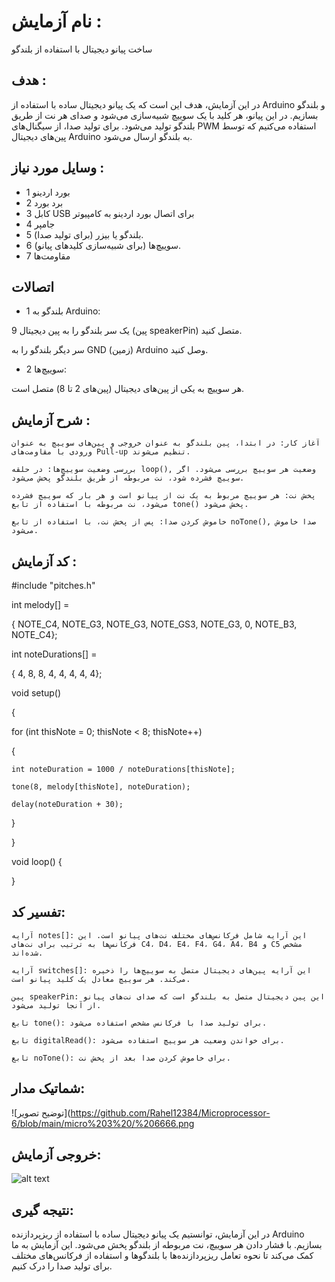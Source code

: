 
# نام آزمایش :
ساخت پیانو دیجیتال با استفاده از بلندگو

## هدف :
در این آزمایش، هدف این است که یک پیانو دیجیتال ساده با استفاده از Arduino و بلندگو بسازیم. در این پیانو، هر کلید با یک سوییچ شبیه‌سازی می‌شود و صدای هر نت از طریق بلندگو تولید می‌شود. برای تولید صدا، از سیگنال‌های PWM استفاده می‌کنیم که توسط پین‌های دیجیتال Arduino به بلندگو ارسال می‌شود.

## وسایل مورد نیاز :
* 1 بورد اردینو
* 2 برد بورد
* 3 کابل  USB  برای اتصال بورد اردینو به کامپیوتر
* 4 جامپر
* 5 بلندگو یا بیزر (برای تولید صدا).
* 6 سوییچ‌ها (برای شبیه‌سازی کلیدهای پیانو).
* 7 مقاومت‌ها

## اتصالات 

  * 1 بلندگو به Arduino:

یک سر بلندگو را به پین دیجیتال 9 (پین speakerPin) متصل کنید.

سر دیگر بلندگو را به GND (زمین) Arduino وصل کنید.

  * 2 سوییچ‌ها:

هر سوییچ به یکی از پین‌های دیجیتال (پین‌های 2 تا 8) متصل است.



  ## شرح آزمایش :

    آغاز کار: در ابتدا، پین بلندگو به عنوان خروجی و پین‌های سوییچ به عنوان ورودی با مقاومت‌های Pull-up تنظیم می‌شوند.

    بررسی وضعیت سوییچ‌ها: در حلقه loop(), وضعیت هر سوییچ بررسی می‌شود. اگر سوییچ فشرده شود، نت مربوطه از طریق بلندگو پخش می‌شود.

    پخش نت: هر سوییچ مربوط به یک نت از پیانو است و هر بار که سوییچ فشرده می‌شود، نت مربوطه با استفاده از تابع tone() پخش می‌شود.

    خاموش کردن صدا: پس از پخش نت، با استفاده از تابع noTone(), صدا خاموش می‌شود.

  

  ## کد آزمایش :
  #include "pitches.h"

int melody[] =

{  NOTE_C4, NOTE_G3, NOTE_G3, NOTE_GS3, NOTE_G3, 0, NOTE_B3, NOTE_C4};


int noteDurations[] =

{  4, 8, 8, 4, 4, 4, 4, 4};


void setup()

{

  for (int thisNote = 0; thisNote < 8; thisNote++)
  
  {
  
    int noteDuration = 1000 / noteDurations[thisNote];
    
    tone(8, melody[thisNote], noteDuration);
    
    delay(noteDuration + 30);
  
  }
  
}


void loop() {

}  

   ## تفسیر کد:

    آرایه notes[]: این آرایه شامل فرکانس‌های مختلف نت‌های پیانو است. این فرکانس‌ها به ترتیب برای نت‌های C4، D4، E4، F4، G4، A4، B4 و C5 مشخص شده‌اند.

    آرایه switches[]: این آرایه پین‌های دیجیتال متصل به سوییچ‌ها را ذخیره می‌کند. هر سوییچ معادل یک کلید پیانو است.

    پین speakerPin: این پین دیجیتال متصل به بلندگو است که صدای نت‌های پیانو از آنجا تولید می‌شود.

    تابع tone(): برای تولید صدا با فرکانس مشخص استفاده می‌شود.

    تابع digitalRead(): برای خواندن وضعیت هر سوییچ استفاده می‌شود.

    تابع noTone(): برای خاموش کردن صدا بعد از پخش نت.


 ## شماتیک مدار:
![توضیح تصویر](https://github.com/Rahel12384/Microprocessor-6/blob/main/micro%203%20/%206666.png


## خروجی آزمایش:
![alt text](https://github.com/Rahel12384/Microprocessor-6/blob/main/micro%203%20/%20VID_20250107_143723_745%20(1).gif)

  
## نتیجه گیری:
در این آزمایش، توانستیم یک پیانو دیجیتال ساده با استفاده از ریزپردازنده Arduino بسازیم. با فشار دادن هر سوییچ، نت مربوطه از بلندگو پخش می‌شود. این آزمایش به ما کمک می‌کند تا نحوه تعامل ریزپردازنده‌ها با بلندگوها و استفاده از فرکانس‌های مختلف برای تولید صدا را درک کنیم.
